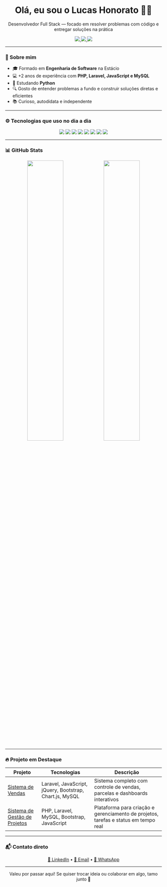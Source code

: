 <h1 align="center">Olá, eu sou o Lucas Honorato 👨‍💻</h1>

<p align="center">
  Desenvolvedor Full Stack — focado em resolver problemas com código e entregar soluções na prática
</p>

<p align="center">
  <a href="https://www.linkedin.com/in/lucashsds/" target="_blank">
    <img src="https://img.shields.io/badge/LinkedIn-0077B5?style=flat&logo=linkedin&logoColor=white" />
  </a>
  <a href="mailto:luca.honoratosds@gmail.com" target="_blank">
    <img src="https://img.shields.io/badge/Gmail-D14836?style=flat&logo=gmail&logoColor=white" />
  </a>
  <a href="https://wa.me/5511940427778" target="_blank">
    <img src="https://img.shields.io/badge/WhatsApp-25D366?style=flat&logo=whatsapp&logoColor=white" />
  </a>
</p>

---

### 🧠 Sobre mim

- 🎓 Formado em **Engenharia de Software** na Estácio  
- 💻 +2 anos de experiência com **PHP, Laravel, JavaScript e MySQL**  
- 🚀 Estudando **Python** 
- 🔍 Gosto de entender problemas a fundo e construir soluções diretas e eficientes
- 📚 Curioso, autodidata e independente

---

### ⚙️ Tecnologias que uso no dia a dia

<div align="center">
  <img src="https://img.shields.io/badge/Laravel-E34F26?style=for-the-badge&logo=laravel&logoColor=white" />
  <img src="https://img.shields.io/badge/PHP-777BB4?style=for-the-badge&logo=php&logoColor=white" />
  <img src="https://img.shields.io/badge/Python-3776AB?style=for-the-badge&logo=python&logoColor=white" />
  <img src="https://img.shields.io/badge/Django-092E20?style=for-the-badge&logo=django&logoColor=white" />
  <img src="https://img.shields.io/badge/JavaScript-F7DF1E?style=for-the-badge&logo=javascript&logoColor=black" />
  <img src="https://img.shields.io/badge/MySQL-4479A1?style=for-the-badge&logo=mysql&logoColor=white" />
  <img src="https://img.shields.io/badge/Bootstrap-7952B3?style=for-the-badge&logo=bootstrap&logoColor=white" />
  <img src="https://img.shields.io/badge/Git-F05032?style=for-the-badge&logo=git&logoColor=white" />
</div>

---

### 📊 GitHub Stats

<p align="center">
  <img src="https://github-readme-stats.vercel.app/api?username=LucasHonoratoS&show_icons=true&theme=tokyonight" width="48%" />
  <img src="https://github-readme-stats.vercel.app/api/top-langs/?username=LucasHonoratoS&layout=compact&theme=tokyonight" width="48%" />
</p>

---

### 🔥 Projeto em Destaque

| Projeto | Tecnologias | Descrição |
|--------|-------------|-----------|
| [Sistema de Vendas](https://github.com/LucasHonoratoS/teste_sistema_vendas) | Laravel, JavaScript, jQuery, Bootstrap, Chart.js, MySQL | Sistema completo com controle de vendas, parcelas e dashboards interativos |
| [Sistema de Gestão de Projetos](https://github.com/LucasHonoratoS/https://github.com/LucasHonoratoS/Gestor-Projetos) | PHP, Laravel, MySQL, Bootstrap, JavaScript | Plataforma para criação e gerenciamento de projetos, tarefas e status em tempo real |


---

### 📬 Contato direto

<div align="center">
  <a href="https://www.linkedin.com/in/lucashsds/" target="_blank">🔗 LinkedIn</a> • 
  <a href="mailto:luca.honoratosds@gmail.com" target="_blank">📧 Email</a> • 
  <a href="https://wa.me/5511940427778" target="_blank">💬 WhatsApp</a>
</div>

---

<p align="center">Valeu por passar aqui! Se quiser trocar ideia ou colaborar em algo, tamo junto 🚀</p>
